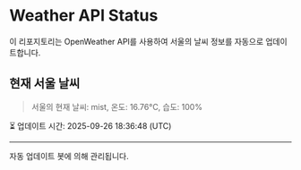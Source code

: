 
# Weather API Status

이 리포지토리는 OpenWeather API를 사용하여 서울의 날씨 정보를 자동으로 업데이트합니다.

## 현재 서울 날씨
> 서울의 현재 날씨: mist, 온도: 16.76°C, 습도: 100%

⏳ 업데이트 시간: 2025-09-26 18:36:48 (UTC)

---
자동 업데이트 봇에 의해 관리됩니다.

